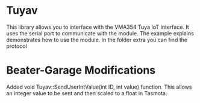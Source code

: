 # Tuyav

This library allows you to interface with the VMA354 Tuya IoT Interface.
It uses the serial port to communicate with the module.
The example explains demonstrates how to use the module.
In the folder extra you can find the protocol

# Beater-Garage Modifications

Added void Tuyav::SendUserIntValue(int ID, int value) function.
This allows an integer value to be sent and then scaled to a float in Tasmota.
